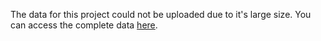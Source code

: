 The data for this project could not be uploaded due to it's large size. You can access the complete data [here](https://drive.google.com/drive/folders/1NHjeFKAJEFPmGxsc4o7dp-jcsqISFcZR?usp=sharing).
